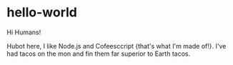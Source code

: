 # hello-world

Hi Humans!

Hubot here, I like Node.js and Cofeesccript {that's what I'm made of!}.
I've had tacos on the mon and fin them far superior to Earth tacos.
